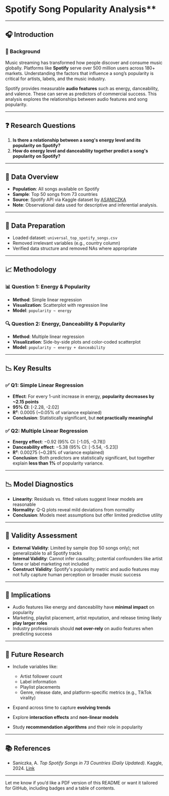 # Spotify Song Popularity Analysis**

---

## 🎧 Introduction

### 📌 Background

Music streaming has transformed how people discover and consume music globally. Platforms like **Spotify** serve over 500 million users across 180+ markets. Understanding the factors that influence a song’s popularity is critical for artists, labels, and the music industry.

Spotify provides measurable **audio features** such as energy, danceability, and valence. These can serve as predictors of commercial success. This analysis explores the relationships between audio features and song popularity.

---

## ❓ Research Questions

1. **Is there a relationship between a song's energy level and its popularity on Spotify?**
2. **How do energy level and danceability together predict a song's popularity on Spotify?**

---

## 🧪 Data Overview

* **Population**: All songs available on Spotify
* **Sample**: Top 50 songs from 73 countries
* **Source**: Spotify API via Kaggle dataset by [ASANICZKA](https://www.kaggle.com/datasets/asaniczka/top-spotify-songs-in-73-countries-daily-updated)
* **Note**: Observational data used for descriptive and inferential analysis.

---

## 🔧 Data Preparation

* Loaded dataset: `universal_top_spotify_songs.csv`
* Removed irrelevant variables (e.g., country column)
* Verified data structure and removed NAs where appropriate

---

## 📈 Methodology

### 📊 Question 1: Energy & Popularity

* **Method**: Simple linear regression
* **Visualization**: Scatterplot with regression line
* **Model**: `popularity ~ energy`

### 🔍 Question 2: Energy, Danceability & Popularity

* **Method**: Multiple linear regression
* **Visualization**: Side-by-side plots and color-coded scatterplot
* **Model**: `popularity ~ energy + danceability`

---

## 📉 Key Results

### ✅ **Q1: Simple Linear Regression**

* **Effect**: For every 1-unit increase in energy, **popularity decreases by \~2.15 points**
* **95% CI**: \[-2.28, -2.02]
* **R²**: 0.0005 (\~0.05% of variance explained)
* **Conclusion**: Statistically significant, but **not practically meaningful**

### ✅ **Q2: Multiple Linear Regression**

* **Energy effect**: −0.92 (95% CI: \[-1.05, -0.78])
* **Danceability effect**: −5.38 (95% CI: \[-5.54, -5.23])
* **R²**: 0.00275 (\~0.28% of variance explained)
* **Conclusion**: Both predictors are statistically significant, but together explain **less than 1%** of popularity variance.

---

## 📉 Model Diagnostics

* **Linearity**: Residuals vs. fitted values suggest linear models are reasonable
* **Normality**: Q-Q plots reveal mild deviations from normality
* **Conclusion**: Models meet assumptions but offer limited predictive utility

---

## 🧠 Validity Assessment

* **External Validity**: Limited by sample (top 50 songs only); not generalizable to all Spotify tracks
* **Internal Validity**: Cannot infer causality; potential confounders like artist fame or label marketing not included
* **Construct Validity**: Spotify's popularity metric and audio features may not fully capture human perception or broader music success

---

## 🚀 Implications

* Audio features like energy and danceability have **minimal impact** on popularity
* Marketing, playlist placement, artist reputation, and release timing likely **play larger roles**
* Industry professionals should **not over-rely** on audio features when predicting success

---

## 🔭 Future Research

* Include variables like:

  * Artist follower count
  * Label information
  * Playlist placements
  * Genre, release date, and platform-specific metrics (e.g., TikTok virality)
* Expand across time to capture **evolving trends**
* Explore **interaction effects** and **non-linear models**
* Study **recommendation algorithms** and their role in popularity

---

## 📚 References

* Saniczka, A. *Top Spotify Songs in 73 Countries (Daily Updated)*. Kaggle, 2024. [Link](https://www.kaggle.com/datasets/asaniczka/top-spotify-songs-in-73-countries-daily-updated)

---

Let me know if you’d like a PDF version of this README or want it tailored for GitHub, including badges and a table of contents.
